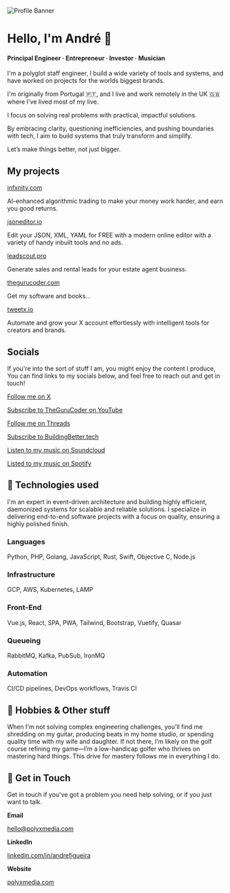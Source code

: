 ![Profile Banner](https://pbs.twimg.com/profile_banners/1526145993607196672/1726584439/1500x500)

# Hello, I'm André 👋
#### Principal Engineer · Entrepreneur · Investor · Musician 

I'm a polyglot staff engineer, I build a wide variety of tools and systems, and have worked on projects for the worlds biggest brands.

I'm originally from Portugal 🇵🇹, and I live and work remotely in the UK 🇬🇧 where I've lived most of my live.

I focus on solving real problems with practical, impactful solutions. 

By embracing clarity, questioning inefficiencies, and pushing boundaries with tech, I aim to build systems that truly transform and simplify. 

Let’s make things better, not just bigger.

## My projects

[infxnity.com](https://infxnity.com)

AI-enhanced algorithmic trading to make your money work harder, and earn you good returns.

[jsoneditor.io](https://jsoneditor.io)

Edit your JSON, XML, YAML for FREE with a modern online editor with a variety of handy inbuilt tools and no ads.

[leadscout.pro](https://leadscout.pro)

Generate sales and rental leads for your estate agent business.

[thegurucoder.com](https://thegurucoder.com)

Get my software and books...

[tweetx.io](https://tweetx.io)

Automate and grow your X account effortlessly with intelligent tools for creators and brands.

## Socials
If you're into the sort of stuff I am, you might enjoy the content I produce, You can find links to my socials below, and feel free to reach out and get in touch!

[Follow me on X](https://x.com/snozberryface)

[Subscribe to TheGuruCoder on YouTube](https://www.youtube.com/thegurucoder)

[Follow me on Threads](https://threads.com/snozberryface)

[Subscribe to BuildingBetter.tech](https://buildingbetter.tech)

[Listen to my music on Soundcloud](https://soundcloud.com/polyx-official)

[Listed to my music on Spotify](https://open.spotify.com/artist/4PYOm2nq8O1vrnH6ej0Pnc)

## 📐 Technologies used
I'm an expert in event-driven architecture and building highly efficient, daemonized systems for scalable and reliable solutions. I specialize in delivering end-to-end software projects with a focus on quality, ensuring a highly polished finish.

### Languages
Python, PHP, Golang, JavaScript, Rust, Swift, Objective C, Node.js

### Infrastructure
GCP, AWS, Kubernetes, LAMP

### Front-End
Vue.js, React, SPA, PWA, Tailwind, Bootstrap, Vuetify, Quasar

### Queueing
RabbitMQ, Kafka, PubSub, IronMQ

### Automation
CI/CD pipelines, DevOps workflows, Travis CI

## 🎸 Hobbies & Other stuff

When I'm not solving complex engineering challenges, you'll find me shredding on my guitar, producing beats in my home studio, or spending quality time with my wife and daughter. If not there, I’m likely on the golf course refining my game—I’m a low-handicap golfer who thrives on mastering hard things. This drive for mastery follows me in everything I do.

## 📱 Get in Touch
Get in touch if you've got a problem you need help solving, or if you just want to talk.

**Email** 

[hello@polyxmedia.com](mailto:hello@polyxmedia.com)

**LinkedIn** 

[linkedin.com/in/andrefigueira](https://linkedin.com/in/andrefigueira)

**Website**

[polyxmedia.com](https://polyxmedia.com)
